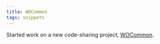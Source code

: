 ```yaml
---
title: WOCommon
tags: snippets
---
```


Started work on a new code-sharing project, [WOCommon](http://wincent.com/wiki/WOCommon).
